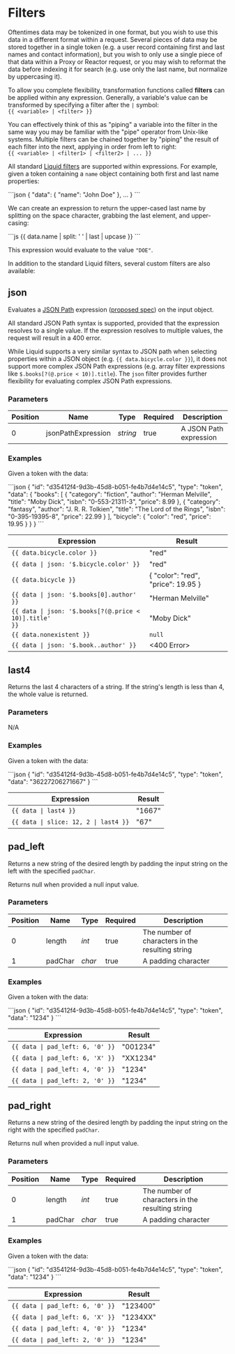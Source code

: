 # Filters

Oftentimes data may be tokenized in one format, but you wish to use this data in a different format within a request.
Several pieces of data may be stored together in a single token (e.g. a user record containing first and last names and contact information), 
but you wish to only use a single piece of that data within a Proxy or Reactor request, 
or you may wish to reformat the data before indexing it for search (e.g. use only the last name, but normalize by uppercasing it).

To allow you complete flexibility, transformation functions called **filters** can be applied within any expression. 
Generally, a variable's value can be transformed by specifying a filter after the `|` symbol:   
`{{ <variable> | <filter> }}`

You can effectively think of this as "piping" a variable into the filter in the same way you may be familiar with the "pipe" operator from Unix-like systems.
Multiple filters can be chained together by "piping" the result of each filter into the next, applying in order from left to right:  
`{{ <variable> | <filter1> | <filter2> | ... }}`

All standard [Liquid filters](https://shopify.github.io/liquid/filters/) are supported within expressions. 
For example, given a token containing a `name` object containing both first and last name properties:

<div class="center-column" style="clear: none;"></div>
```json
{
  "data": {
    "name": "John Doe"
  },
  ...
}
```

We can create an expression to return the upper-cased last name by splitting on the space character, grabbing the last element, and upper-casing:

<div class="center-column" style="clear: none;"></div>
```js
{{ data.name | split: ' ' | last | upcase }}
```

This expression would evaluate to the value `"DOE"`.

In addition to the standard Liquid filters, several custom filters are also available:



## json

Evaluates a [JSON Path](https://goessner.net/articles/JsonPath/) expression ([proposed spec](https://tools.ietf.org/id/draft-goessner-dispatch-jsonpath-00.html)) on the input object.

All standard JSON Path syntax is supported, provided that the expression resolves to a single value.
If the expression resolves to multiple values, the request will result in a 400 error.

While Liquid supports a very similar syntax to JSON path when selecting properties within a JSON object (e.g. `{{ data.bicycle.color }}`),
it does not support more complex JSON Path expressions (e.g. array filter expressions like `$.books[?(@.price < 10)].title`).
The `json` filter provides further flexibility for evaluating complex JSON Path expressions.

### Parameters

| Position | Name               | Type     | Required | Description            |
|----------|--------------------|----------|----------|------------------------|
| 0        | jsonPathExpression | *string* | true     | A JSON Path expression |

### Examples

Given a token with the data:

<div class="center-column" style="clear: none;"></div>
```json
{
  "id": "d35412f4-9d3b-45d8-b051-fe4b7d4e14c5",
  "type": "token",
  "data": { 
    "books": [
      { 
        "category": "fiction",
        "author": "Herman Melville",
        "title": "Moby Dick",
        "isbn": "0-553-21311-3",
        "price": 8.99
      },
      { 
        "category": "fantasy",
        "author": "J. R. R. Tolkien",
        "title": "The Lord of the Rings",
        "isbn": "0-395-19395-8",
        "price": 22.99
      }
    ],
    "bicycle": {
      "color": "red",
      "price": 19.95
    }
  }
}
```

| Expression                                                            | Result                             |
|-----------------------------------------------------------------------|------------------------------------|
| <code>{{ data.bicycle.color }}</code>                                 | "red"                              |
| <code>{{ data &#124; json: '$.bicycle.color' }}</code>                | "red"                              |
| <code>{{ data.bicycle }}</code>                                       | { "color": "red", "price": 19.95 } |
| <code>{{ data &#124; json: '$.books[0].author' }}</code>              | "Herman Melville"                  |
| <code>{{ data &#124; json: '$.books[?(@.price < 10)].title' }}</code> | "Moby Dick"                        |
| <code>{{ data.nonexistent }}</code>                                   | `null`                             |
| <code>{{ data &#124; json: '$.book..author' }}</code>                 | <400 Error>                        |


## last4

Returns the last 4 characters of a string. If the string's length is less than 4, the whole value is returned.

### Parameters

N/A

### Examples

Given a token with the data:

<div class="center-column" style="clear: none;"></div>
```json
{
  "id": "d35412f4-9d3b-45d8-b051-fe4b7d4e14c5",
  "type": "token",
  "data": "36227206271667"
}
```

| Expression                                               | Result |
|----------------------------------------------------------|--------|
| <code>{{ data &#124; last4 }}</code>                     | "1667" |
| <code>{{ data &#124; slice: 12, 2 &#124; last4 }}</code> | "67"   |

## pad_left

Returns a new string of the desired length by padding the input string on the left with the specified `padChar`.

Returns null when provided a null input value.

### Parameters

| Position | Name    | Type   | Required | Description                                      |
|----------|---------|--------|----------|--------------------------------------------------|
| 0        | length  | *int*  | true     | The number of characters in the resulting string |
| 1        | padChar | *char* | true     | A padding character                              |

### Examples

Given a token with the data:

<div class="center-column" style="clear: none;"></div>
```json
{
  "id": "d35412f4-9d3b-45d8-b051-fe4b7d4e14c5",
  "type": "token",
  "data": "1234"
}
```

| Expression                                      | Result   |
|-------------------------------------------------|----------|
| <code>{{ data &#124; pad_left: 6, '0' }}</code> | "001234" |
| <code>{{ data &#124; pad_left: 6, 'X' }}</code> | "XX1234" |
| <code>{{ data &#124; pad_left: 4, '0' }}</code> | "1234"   |
| <code>{{ data &#124; pad_left: 2, '0' }}</code> | "1234"   |

## pad_right

Returns a new string of the desired length by padding the input string on the right with the specified `padChar`.

Returns null when provided a null input value.

### Parameters

| Position | Name    | Type   | Required | Description                                      |
|----------|---------|--------|----------|--------------------------------------------------|
| 0        | length  | *int*  | true     | The number of characters in the resulting string |
| 1        | padChar | *char* | true     | A padding character                              |

### Examples

Given a token with the data:

<div class="center-column" style="clear: none;"></div>
```json
{
  "id": "d35412f4-9d3b-45d8-b051-fe4b7d4e14c5",
  "type": "token",
  "data": "1234"
}
```

| Expression                                      | Result   |
|-------------------------------------------------|----------|
| <code>{{ data &#124; pad_left: 6, '0' }}</code> | "123400" |
| <code>{{ data &#124; pad_left: 6, 'X' }}</code> | "1234XX" |
| <code>{{ data &#124; pad_left: 4, '0' }}</code> | "1234"   |
| <code>{{ data &#124; pad_left: 2, '0' }}</code> | "1234"   |
